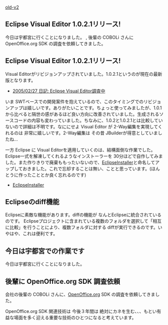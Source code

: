 [old-v2](ig050323-orig.html)

## Eclipse Visual Editor 1.0.2.1リリース!

今日は宇都宮に行くことになりました。 , 後輩の COBOLi さんに OpenOffice.org SDK の調査を依頼してきました。


## Eclipse Visual Editor 1.0.2.1リリース!

Visual Editorがリビジョンアップされていました。1.0.2.1というのが現在の最新版となります。

* [2005/02/27 日記: Eclipse Visual Editor調査中](ig050227.html)

いま SWTベースでの開発案件を抱えているので、このタイミングでのリビジョンアップは嬉しいです。ありがたいことです。ちょっと使ってみましたが、1.0.1から比べると隔世の感があるほど良い方向に改善されていました。生成されるソースコードの内容も変わっていました。ちなみに、1.0.2と1.0.2.1とは比較していないので詳細は不明です。なににせよ Visual Editor が 2-Way編集を実現してくれるのは 非常に嬉しいです。2-Way編集は その昔 JBuilderが得意としていましたね…

一方 Eclipse に Visual Editorを適用していくのは、結構面倒な作業でした。Eclipse一式を解凍してくれるようなインストーラーを
30分ほどで自作してみました。また作りきりで廃棄ももったいないので、[EclipseInstaller](https://www.igapyon.jp/igapyon/diary/keyword/eclipseinstaller.html)と命名してアップしておきました。これで忘却することは無い、ことと思っています。(ほんとうに作ったこととか良く忘れるのです)

* [EclipseInstaller](https://www.igapyon.jp/igapyon/diary/keyword/eclipseinstaller.html)

## Eclipseのdiff機能

Eclipseに素敵な機能があります。diffの機能が なんとEclipseに統合されているのです。
Eclipseプロジェクトに含まれている複数のフォルダを選択して「相互に比較」を行うことにより、複数フォルダに対する diffが実行できるのです。いやはや、これは便利です。

## 今日は宇都宮での作業です

今日は宇都宮に行くことになりました。

## 後輩に OpenOffice.org SDK 調査依頼

会社の後輩の COBOLi さんに、[OpenOffice.org](http://ja.openoffice.org/) SDK の調査を依頼してきました。

OpenOffice.org SDK 関連技術は 今後３年間は 絶対にカネを生む、、、もとい有益な場面を多く迎える重要な技術のひとつになると考えています。